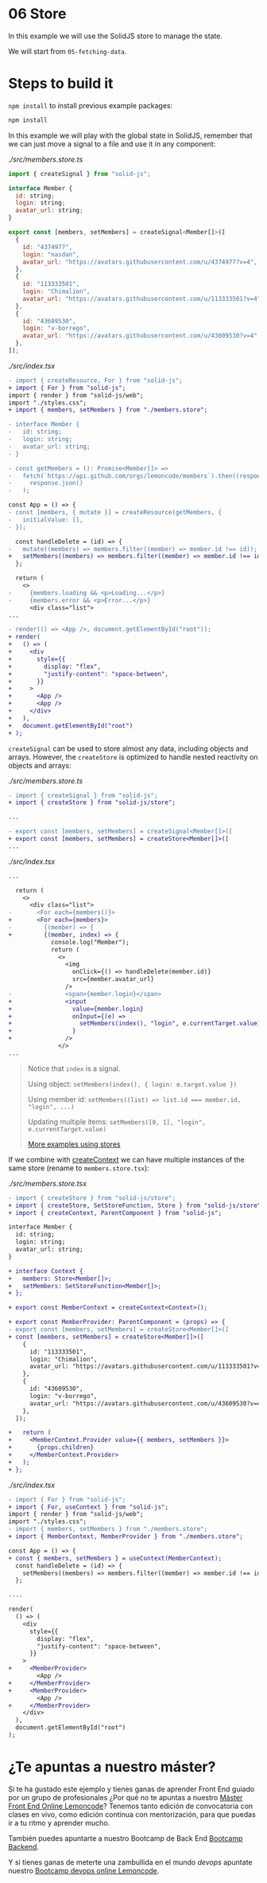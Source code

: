 # 06 Store

In this example we will use the SolidJS store to manage the state.

We will start from `05-fetching-data`.

# Steps to build it

`npm install` to install previous example packages:

```bash
npm install
```

In this example we will play with the global state in SolidJS, remember that we can just move a signal to a file and use it in any component:

_./src/members.store.ts_

```javascript
import { createSignal } from "solid-js";

interface Member {
  id: string;
  login: string;
  avatar_url: string;
}

export const [members, setMembers] = createSignal<Member[]>([
  {
    id: "4374977",
    login: "nasdan",
    avatar_url: "https://avatars.githubusercontent.com/u/4374977?v=4",
  },
  {
    id: "113333501",
    login: "Chimalion",
    avatar_url: "https://avatars.githubusercontent.com/u/113333501?v=4",
  },
  {
    id: "43609530",
    login: "v-borrego",
    avatar_url: "https://avatars.githubusercontent.com/u/43609530?v=4",
  },
]);

```

_./src/index.tsx_

```diff
- import { createResource, For } from "solid-js";
+ import { For } from "solid-js";
import { render } from "solid-js/web";
import "./styles.css";
+ import { members, setMembers } from "./members.store";

- interface Member {
-   id: string;
-   login: string;
-   avatar_url: string;
- }

- const getMembers = (): Promise<Member[]> =>
-   fetch(`https://api.github.com/orgs/lemoncode/members`).then((response) =>
-     response.json()
-   );

const App = () => {
- const [members, { mutate }] = createResource(getMembers, {
-   initialValue: [],
- });

  const handleDelete = (id) => {
-   mutate((members) => members.filter((member) => member.id !== id));
+   setMembers((members) => members.filter((member) => member.id !== id));
  };

  return (
    <>
-     {members.loading && <p>Loading...</p>}
-     {members.error && <p>Error...</p>}
      <div class="list">
...

- render(() => <App />, document.getElementById("root"));
+ render(
+   () => (
+     <div
+       style={{
+         display: "flex",
+         "justify-content": "space-between",
+       }}
+     >
+       <App />
+       <App />
+     </div>
+   ),
+   document.getElementById("root")
+ );

```

`createSignal` can be used to store almost any data, including objects and arrays. However, the `createStore` is optimized to handle nested reactivity on objects and arrays:

_./src/members.store.ts_

```diff
- import { createSignal } from "solid-js";
+ import { createStore } from "solid-js/store";

...

- export const [members, setMembers] = createSignal<Member[]>([
+ export const [members, setMembers] = createStore<Member[]>([
...

```

_./src/index.tsx_

```diff
...

  return (
    <>
      <div class="list">
-       <For each={members()}>
+       <For each={members}>
-         {(member) => {
+         {(member, index) => {
            console.log("Member");
            return (
              <>
                <img
                  onClick={() => handleDelete(member.id)}
                  src={member.avatar_url}
                />
-               <span>{member.login}</span>
+               <input
+                 value={member.login}
+                 onInput={(e) =>
+                   setMembers(index(), "login", e.currentTarget.value)
+                 }
+               />
              </>
...

```

> Notice that `index` is a signal.
>
> Using object: `setMembers(index(), { login: e.target.value })`
>
> Using member id: `setMembers((list) => list.id === member.id, "login", ...)`
>
> Updating multiple items: `setMembers([0, 1], "login", e.currentTarget.value)`
>
> [More examples using stores](https://docs.solidjs.com/references/api-reference/stores/using-stores)

If we combine with [createContext](https://www.solidjs.com/docs/latest/api#createcontext) we can have multiple instances of the same store (rename to `members.store.tsx`):

_./src/members.store.tsx_

```diff
- import { createStore } from "solid-js/store";
+ import { createStore, SetStoreFunction, Store } from "solid-js/store";
+ import { createContext, ParentComponent } from "solid-js";

interface Member {
  id: string;
  login: string;
  avatar_url: string;
}

+ interface Context {
+   members: Store<Member[]>;
+   setMembers: SetStoreFunction<Member[]>;
+ };

+ export const MemberContext = createContext<Context>();

+ export const MemberProvider: ParentComponent = (props) => {
- export const [members, setMembers] = createStore<Member[]>([
+ const [members, setMembers] = createStore<Member[]>([
    {
      id: "113333501",
      login: "Chimalion",
      avatar_url: "https://avatars.githubusercontent.com/u/113333501?v=4",
    },
    {
      id: "43609530",
      login: "v-borrego",
      avatar_url: "https://avatars.githubusercontent.com/u/43609530?v=4",
    },
  ]);

+   return (
+     <MemberContext.Provider value={{ members, setMembers }}>
+       {props.children}
+     </MemberContext.Provider>
+   );
+ };

```

_./src/index.tsx_

```diff
- import { For } from "solid-js";
+ import { For, useContext } from "solid-js";
import { render } from "solid-js/web";
import "./styles.css";
- import { members, setMembers } from "./members.store";
+ import { MemberContext, MemberProvider } from "./members.store";

const App = () => {
+ const { members, setMembers } = useContext(MemberContext);
  const handleDelete = (id) => {
    setMembers((members) => members.filter((member) => member.id !== id));
  };

....

render(
  () => (
    <div
      style={{
        display: "flex",
        "justify-content": "space-between",
      }}
    >
+     <MemberProvider>
        <App />
+     </MemberProvider>
+     <MemberProvider>
        <App />
+     </MemberProvider>
    </div>
  ),
  document.getElementById("root")
);

```

# ¿Te apuntas a nuestro máster?

Si te ha gustado este ejemplo y tienes ganas de aprender Front End guiado por un grupo de profesionales ¿Por qué no te apuntas a nuestro [Máster Front End Online Lemoncode](https://lemoncode.net/master-frontend#inicio-banner)? Tenemos tanto edición de convocatoria con clases en vivo, como edición continua con mentorización, para que puedas ir a tu ritmo y aprender mucho.

También puedes apuntarte a nuestro Bootcamp de Back End [Bootcamp Backend](https://lemoncode.net/bootcamp-backend#inicio-banner).

Y si tienes ganas de meterte una zambullida en el mundo _devops_ apuntate nuestro [Bootcamp devops online Lemoncode](https://lemoncode.net/bootcamp-devops#bootcamp-devops/inicio).
